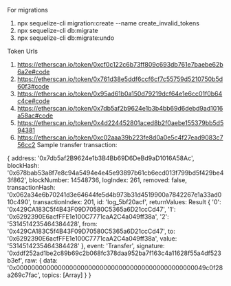 For migrations

1. npx sequelize-cli migration:create --name create_invalid_tokens
2. npx sequelize-cli db:migrate
3. npx sequelize-cli db:migrate:undo

Token Urls

1. https://etherscan.io/token/0xcf0c122c6b73ff809c693db761e7baebe62b6a2e#code
2. https://etherscan.io/token/0x761d38e5ddf6ccf6cf7c55759d5210750b5d60f3#code
3. https://etherscan.io/token/0x95ad61b0a150d79219dcf64e1e6cc01f0b64c4ce#code
4. https://etherscan.io/token/0x7db5af2b9624e1b3b4bb69d6debd9ad1016a58ac#code
5. https://etherscan.io/token/0x4d224452801aced8b2f0aebe155379bb5d594381
6. https://etherscan.io/token/0xc02aaa39b223fe8d0a0e5c4f27ead9083c756cc2
   Sample transfer transaction:

{
address: '0x7db5af2B9624e1b3B4Bb69D6DeBd9aD1016A58Ac',
blockHash: '0x678bab53a8f7e8c94a5494e4e45e93897b61cb6ecd013f799bd5f429be43f862',
blockNumber: 14548736,
logIndex: 261,
removed: false,
transactionHash: '0x062a34e6b70241d3e64644fe5d4b973b31d4519900a7842267e1a33ad010c490',
transactionIndex: 201,
id: 'log_5bf20acf',
returnValues: Result {
'0': '0x429CA183C5f4B43F09D70580C5365a6D21ccCd47',
'1': '0x6292390E6acfFFE1e100C7771caA2C4a049ff38a',
'2': '5314514235464384428',
from: '0x429CA183C5f4B43F09D70580C5365a6D21ccCd47',
to: '0x6292390E6acfFFE1e100C7771caA2C4a049ff38a',
value: '5314514235464384428'
},
event: 'Transfer',
signature: '0xddf252ad1be2c89b69c2b068fc378daa952ba7f163c4a11628f55a4df523b3ef',
raw: {
data: '0x00000000000000000000000000000000000000000000000049c0f28a269c7fac',
topics: [Array]
}
}
